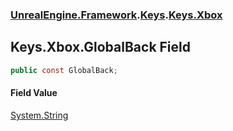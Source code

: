 ### [UnrealEngine.Framework](./UnrealEngine-Framework.md 'UnrealEngine.Framework').[Keys](./UnrealEngine-Framework-Keys.md 'UnrealEngine.Framework.Keys').[Keys.Xbox](./UnrealEngine-Framework-Keys-Xbox.md 'UnrealEngine.Framework.Keys.Xbox')
## Keys.Xbox.GlobalBack Field
  
```csharp
public const GlobalBack;
```
#### Field Value
[System.String](https://docs.microsoft.com/en-us/dotnet/api/System.String 'System.String')  

